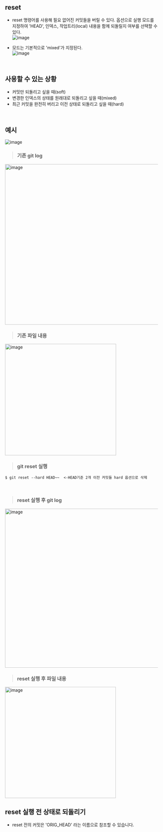 ## reset
- reset 명령어를 사용해 필요 없어진 커밋들을 버릴 수 있다. 옵션으로 실행 모드를 지정하여 'HEAD', 인덱스, 작업트리(local) 내용을 함께 되돌릴지 여부를 선택할 수 있다.  
![image](https://user-images.githubusercontent.com/57171304/185082487-e85046a0-61ca-4fae-bc06-3fc3e8e9b2e9.png)

- 모드는 기본적으로 'mixed'가 지정된다.  
![image](https://user-images.githubusercontent.com/57171304/185082633-ba97f13f-834c-4e32-b9ca-7a665eb61700.png)

<br>

## 사용할 수 있는 상황
- 커밋만 되돌리고 싶을 때(soft)
- 변경한 인덱스의 상태를 원래대로 되돌리고 싶을 때(mixed)
- 최근 커밋을 완전히 버리고 이전 상태로 되돌리고 싶을 때(hard)

<br>

## 예시
![image](https://user-images.githubusercontent.com/57171304/185087382-50129268-dc93-4d13-b649-51595e621b7f.png)

>### 기존 git log
<img width="527" alt="image" src="https://user-images.githubusercontent.com/57171304/185087484-352a0b29-ffa3-4646-8111-98bdb29233fa.png">
<br>

>### 기존 파일 내용
<img width="366" alt="image" src="https://user-images.githubusercontent.com/57171304/185087747-33ce547b-421b-4a88-852b-43f5b5a152c2.png">
<br>

>### git reset 실행
```
$ git reset --hard HEAD~~  <-HEAD기준 2개 이전 커밋들 hard 옵션으로 삭제
```
<br>

>### reset 실행 후 git log
<img width="522" alt="image" src="https://user-images.githubusercontent.com/57171304/185089728-7df9e5ec-cad1-44c3-a48b-6c642e4d1bbb.png">
<br>

>### reset 실행 후 파일 내용
<img width="365" alt="image" src="https://user-images.githubusercontent.com/57171304/185090303-74fbe950-eb52-432d-955e-93fb6c14ffd8.png">
<br>

## reset 실행 전 상태로 되돌리기
- reset 전의 커밋은 'ORIG_HEAD' 라는 이름으로 참조할 수 있습니다.
